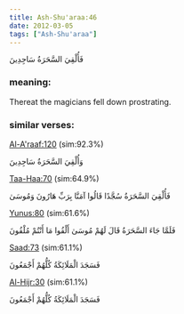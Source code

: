 ```yaml
---
title: Ash-Shu'araa:46
date: 2012-03-05
tags: ["Ash-Shu'araa"]
---
```

فَأُلْقِيَ السَّحَرَةُ سَاجِدِينَ
### meaning: 
Thereat the magicians fell down prostrating.
### similar verses: 

[Al-A'raaf:120](/7/120) (sim:92.3%)

وَأُلْقِيَ السَّحَرَةُ سَاجِدِينَ

[Taa-Haa:70](/20/70) (sim:64.9%)

فَأُلْقِيَ السَّحَرَةُ سُجَّدًا قَالُوا آمَنَّا بِرَبِّ هَارُونَ وَمُوسَىٰ

[Yunus:80](/10/80) (sim:61.6%)

فَلَمَّا جَاءَ السَّحَرَةُ قَالَ لَهُمْ مُوسَىٰ أَلْقُوا مَا أَنْتُمْ مُلْقُونَ

[Saad:73](/38/73) (sim:61.1%)

فَسَجَدَ الْمَلَائِكَةُ كُلُّهُمْ أَجْمَعُونَ

[Al-Hijr:30](/15/30) (sim:61.1%)

فَسَجَدَ الْمَلَائِكَةُ كُلُّهُمْ أَجْمَعُونَ
